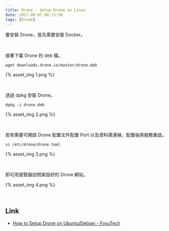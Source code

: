 ```yaml
---
title: Drone - Setup Drone on Linux
date: 2017-09-07 00:13:50
tags: [Drone]
---
```


要安裝 Drone，首先需要安裝 Docker。  

<!-- More -->

<br/>


接著下載 Drone 的 deb 檔。  

    wget downloads.drone.io/master/drone.deb

{% asset_img 1.png %}

<br/>


透過 dpkg 安裝 Drone。  

    dpkg -i drone.deb

{% asset_img 2.png %}

<br/>


若有需要可開啟 Drone 配置文件配置 Port 以及資料庫連線，配置後將服務重啟。  

    vi /etc/drone/drone.toml 

{% asset_img 3.png %}

<br/>


即可用瀏覽器訪問架設好的 Drone 網站。  

{% asset_img 4.png %}

<br/>


Link
----
* [How to Setup Drone on Ubuntu/Debian - FoxuTech](https://foxutech.com/how-to-setup-drone/)
